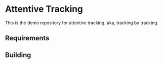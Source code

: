 # Attentive Tracking

This is the demo repository for attentive tracking, aka, tracking by tracking.

## Requirements

## Building
